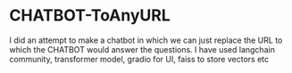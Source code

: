 # CHATBOT-ToAnyURL
I did an attempt to make a chatbot in which we can just replace the URL to which the CHATBOT would answer the questions. I have used langchain community, transformer model, gradio for UI, faiss to store vectors etc
